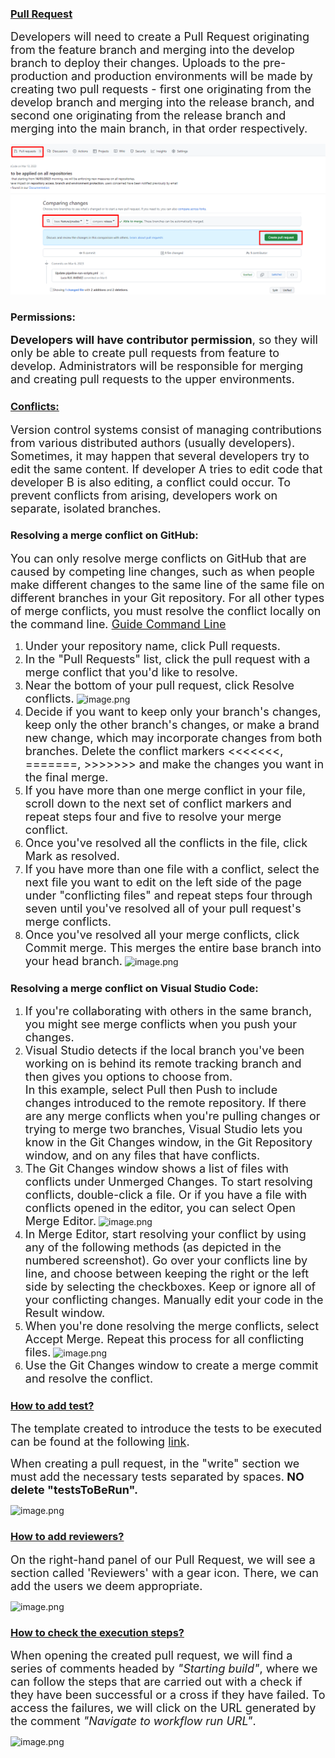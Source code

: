<h3><b><u>Pull Request</u></b></h3>

  
  

<FONT SIZE=4>Developers will need to create a Pull Request originating from the feature branch and merging into the develop branch to deploy their changes. Uploads to the pre-production and production environments will be made by creating two pull requests - first one originating from the develop branch and merging into the release branch, and second one originating from the release branch and merging into the main branch, in that order respectively.</font>

![image.png](GithubActions/Project/.imgs/pullrequest.png)

<h3>Permissions:</h3>

  
<FONT SIZE=4><b>Developers will have contributor permission</b>, so they will only be able to create pull requests from feature to develop. Administrators will be responsible for merging and creating pull requests to the upper environments.</font>

  
    

<h3><b><u>Conflicts:</u></b></h3>


<FONT SIZE=4>Version control systems consist of managing contributions from various distributed authors (usually developers). Sometimes, it may happen that several developers try to edit the same content. If developer A tries to edit code that developer B is also editing, a conflict could occur. To prevent conflicts from arising, developers work on separate, isolated branches.</font>

<h3>Resolving a merge conflict on GitHub:</h3>

<FONT SIZE=4>You can only resolve merge conflicts on GitHub that are caused by competing line changes, such as when people make different changes to the same line of the same file on different branches in your Git repository. For all other types of merge conflicts, you must resolve the conflict locally on the command line.  [Guide Command Line](https://docs.github.com/en/pull-requests/collaborating-with-pull-requests/addressing-merge-conflicts/resolving-a-merge-conflict-using-the-command-line)</font>

1. <FONT SIZE=4>Under your repository name, click  Pull requests.</font>
2. <FONT SIZE=4>In the "Pull Requests" list, click the pull request with a merge conflict that you'd like to resolve.</font>
3. <FONT SIZE=4>Near the bottom of your pull request, click Resolve conflicts.</font>
![image.png](/Project/.imgs/resolveconflict.png)
4. <FONT SIZE=4>Decide if you want to keep only your branch's changes, keep only the other branch's changes, or make a brand new change, which may incorporate changes from both branches. Delete the conflict markers <<<<<<<, =======, >>>>>>> and make the changes you want in the final merge.</font>
5. <FONT SIZE=4>If you have more than one merge conflict in your file, scroll down to the next set of conflict markers and repeat steps four and five to resolve your merge conflict.</font>
6. <FONT SIZE=4>Once you've resolved all the conflicts in the file, click Mark as resolved.</font>
7. <FONT SIZE=4>If you have more than one file with a conflict, select the next file you want to edit on the left side of the page under "conflicting files" and repeat steps four through seven until you've resolved all of your pull request's merge conflicts.</font>
8. <FONT SIZE=4>Once you've resolved all your merge conflicts, click Commit merge. This merges the entire base branch into your head branch.</font>
![image.png](/Project/.imgs/commitmerge.png)


<h3>Resolving a merge conflict on Visual Studio Code:</h3>

1. <FONT SIZE=4>If you're collaborating with others in the same branch, you might see merge conflicts when you push your changes.</font>
2. <FONT SIZE=4>Visual Studio detects if the local branch you've been working on is behind its remote tracking branch and then gives you options to choose from. <br>In this example, select Pull then Push to include changes introduced to the remote repository. If there are any merge conflicts when you're pulling changes or trying to merge two branches, Visual Studio lets you know in the Git Changes window, in the Git Repository window, and on any files that have conflicts.</font>
3. <FONT SIZE=4>The Git Changes window shows a list of files with conflicts under Unmerged Changes. To start resolving conflicts, double-click a file. Or if you have a file with conflicts opened in the editor, you can select Open Merge Editor.</font>
![image.png](/Project/.imgs/mergeeditor.png)
4. <FONT SIZE=4>In Merge Editor, start resolving your conflict by using any of the following methods (as depicted in the numbered screenshot).
Go over your conflicts line by line, and choose between keeping the right or the left side by selecting the checkboxes. Keep or ignore all of your conflicting changes.
Manually edit your code in the Result window.</font>
5. <FONT SIZE=4>When you're done resolving the merge conflicts, select Accept Merge. Repeat this process for all conflicting files.</font>
![image.png](/Project/.imgs/acceptmerge.png)
6. <FONT SIZE=4>Use the Git Changes window to create a merge commit and resolve the conflict.</font>


<h3><b><u>How to add test?</u></b></h3>

  

<FONT SIZE=4>The template created to introduce the tests to be executed can be found at the following [link](https://github.com/TotalEnergiesCode/salesforce-one-back/blob/main/.github/pull_request_template.md).</font><br>

<FONT SIZE=4>When creating a pull request, in the "write" section we must add the necessary tests separated by spaces.<b> NO delete "testsToBeRun".</b></font>

![image.png](/Project/.imgs/tests.png)


<h3><b><u>How to add reviewers?</u></b></h3>


<FONT SIZE=4>On the right-hand panel of our Pull Request, we will see a section called 'Reviewers' with a gear icon. There, we can add the users we deem appropriate.</font>

![image.png](/Project/.imgs/reviewers.png)
  

<h3><b><u>How to check the execution steps?</u></b></h3>

  

<FONT SIZE=4>When opening the created pull request, we will find a series of comments headed by <i>"Starting build"</i>, where we can follow the steps that are carried out with a check if they have been successful or a cross if they have failed. To access the failures, we will click on the URL generated by the comment <i>"Navigate to workflow run URL"</i>.</font>

![image.png](/Project/.imgs/flowsteps.png)
